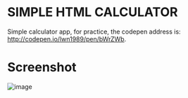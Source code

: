 # SIMPLE HTML CALCULATOR     
Simple calculator app, for practice, the codepen address is: http://codepen.io/lwn1989/pen/bWrZWb.     

# Screenshot     
![image](https://image.ibb.co/n8oZJQ/Screen_Shot_2017_06_13_at_21_46_49.png)
 
